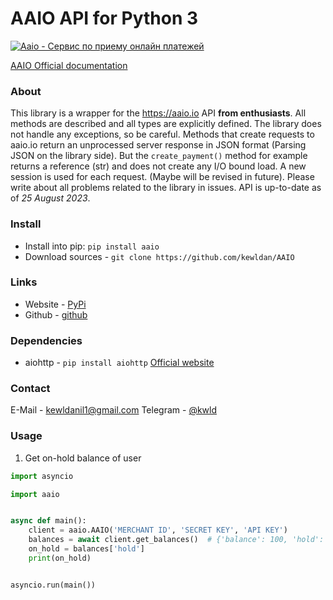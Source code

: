 # AAIO API for Python 3

<a href="https://aaio.io/" target="_blank">
	<img src="https://aaio.io/assets/svg/banners/big/dark-2.svg" title="Aaio - Сервис по приему онлайн платежей">
</a>

[AAIO Official documentation](https://wiki.aaio.io/)

### About

This library is a wrapper for the https://aaio.io API **from enthusiasts**. All methods are described and all types are
explicitly defined. The library does not handle any exceptions, so be careful. Methods that create requests to aaio.io
return an unprocessed server response in JSON format (Parsing JSON on the library side). But the `create_payment()`
method for example
returns a reference (str) and does not create any I/O bound load. A new session is used for each request. (Maybe will be
revised in future). Please write about all problems related to the library in issues. API is up-to-date as of *25 August
2023*.

### Install

* Install into pip: `pip install aaio`
* Download sources - `git clone https://github.com/kewldan/AAIO`

### Links

* Website - [PyPi](https://pypi.org/project/aaio/)
* Github - [github](https://github.com/kewldan/AAIO)

### Dependencies

* aiohttp - `pip install aiohttp` [Official website](https://docs.aiohttp.org/en/stable/)

### Contact
E-Mail - kewldanil1@gmail.com
Telegram - [@kwld](https://t.me/kewldan)

### Usage

1. Get on-hold balance of user

```python
import asyncio

import aaio


async def main():
    client = aaio.AAIO('MERCHANT ID', 'SECRET KEY', 'API KEY')
    balances = await client.get_balances()  # {'balance': 100, 'hold': }
    on_hold = balances['hold']
    print(on_hold)


asyncio.run(main())
```
